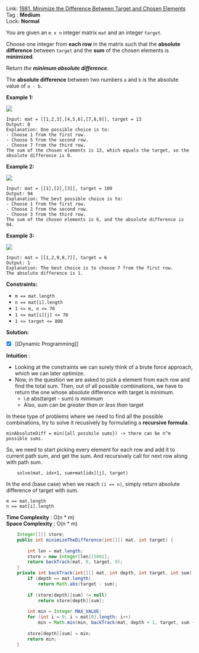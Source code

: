 Link: [1981. Minimize the Difference Between Target and Chosen Elements](https://leetcode.com/problems/minimize-the-difference-between-target-and-chosen-elements/) <br>
Tag : **Medium**<br>
Lock: **Normal**

You are given an `m x n` integer matrix `mat` and an integer `target`.

Choose one integer from **each row** in the matrix such that the **absolute difference** between `target` and the **sum** of the chosen elements is **minimized**.

Return _the **minimum absolute difference**_.

The **absolute difference** between two numbers `a` and `b` is the absolute value of `a - b`.

**Example 1:**

![](https://assets.leetcode.com/uploads/2021/08/03/matrix1.png)

```
Input: mat = [[1,2,3],[4,5,6],[7,8,9]], target = 13
Output: 0
Explanation: One possible choice is to:
- Choose 1 from the first row.
- Choose 5 from the second row.
- Choose 7 from the third row.
The sum of the chosen elements is 13, which equals the target, so the absolute difference is 0.
```

**Example 2:**

![](https://assets.leetcode.com/uploads/2021/08/03/matrix1-1.png)

```
Input: mat = [[1],[2],[3]], target = 100
Output: 94
Explanation: The best possible choice is to:
- Choose 1 from the first row.
- Choose 2 from the second row.
- Choose 3 from the third row.
The sum of the chosen elements is 6, and the absolute difference is 94.
```

**Example 3:**

![](https://assets.leetcode.com/uploads/2021/08/03/matrix1-3.png)

```
Input: mat = [[1,2,9,8,7]], target = 6
Output: 1
Explanation: The best choice is to choose 7 from the first row.
The absolute difference is 1.
```

**Constraints:**
-   `m == mat.length`
-   `n == mat[i].length`
-   `1 <= m, n <= 70`
-   `1 <= mat[i][j] <= 70`
-   `1 <= target <= 800`

**Solution:**

- [x] [[Dynamic Programming]]

**Intuition** :
-   Looking at the constraints we can surely think of a brute force approach, which we can later optimize.
-   Now, in the question we are asked to pick a element from each row and find the total sum. Then, out of all possible combinations, we have to return the one whose absolute difference with target is minimum.
    -   i.e abs(target - sum) is minimum
    -   Also, sum can be _greater than or less than_ target

In these type of problems where we need to find all the possible combinations, try to solve it recusively by formulating a **recursive formula**.
```
minAbsoluteDiff = min({all possbile sums}) -> there can be n^m possible sums.
```
So, we need to start picking every element for each row and add it to current path sum, and get the sum. And recursively call for next row along with path sum.
```
	solve(mat, idx+1, sum+mat[idx][j], target)
```
In the end (base case) when we reach `(i == n)`, simply return absolute difference of target with sum.


```
m == mat.length
n == mat[i].length
```
**Time Complexity** : O(n * m)<br>
**Space Complexity** : O(n * m)

```java
    Integer[][] store;
    public int minimizeTheDifference(int[][] mat, int target) {
        
        int len = mat.length;
        store = new Integer[len][5001];
        return backTrack(mat, 0, target, 0);
    }
    private int backTrack(int[][] mat, int depth, int target, int sum) {
        if (depth == mat.length)
            return Math.abs(target - sum);
        
        if (store[depth][sum] != null)
            return store[depth][sum];
        
        int min = Integer.MAX_VALUE;
        for (int i = 0; i < mat[0].length; i++)
            min = Math.min(min, backTrack(mat, depth + 1, target, sum + mat[depth][i]));
        
        store[depth][sum] = min;
        return min;
    }
```

